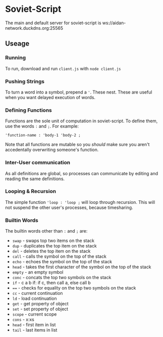 # Soviet-Script

The main and default server for soviet-script is ws://aidan-network.duckdns.org:25565

## Useage
### Running
To run, download and run `client.js` with `node client.js`

### Pushing Strings
To turn a word into a symbol, prepend a `'`. These nest. These are useful when you want delayed execution of words.

### Defining Functions
Functions are the sole unit of computation in soviet-script. To define them, use the words `:` and `;`. For example:
```
'function-name : 'body-1 'body-2 ;
```
Note that all functions are mutable so you *should* make sure you aren't accedentally overwriting someone's function.

### Inter-User communication
As all definitions are global, so processes can communicate by editing and reading the same definitions.

### Looping & Recursion
The simple function `'loop : 'loop ;` will loop through recursion. This will not suspend the other user's processes, because timesharing.

### Builtin Words
The builtin words other than `:` and `;` are:
- `swap` - swaps top two items on the stack
- `dup` - duplicates the top item on the stack
- `del` - deletes the top item on the stack
- `call` - calls the symbol on the top of the stack
- `echo` - echoes the symbol on the top of the stack
- `head` - takes the first character of the symbol on the top of the stack
- `empty` - an empty symbol
- `conc` - concats the top two symbols on the stack
- `if` - c a b if: if c, then call a, else call b
- `==` - checks for equality on the top two symbols on the stack
- `cc` - current continuation
- `ld` - load continuation
- `get` - get property of object
- `set` - set property of object
- `scope` - current scope
- `cons` - x:xs
- `head` - first item in list
- `tail` - last items in list